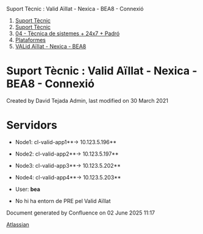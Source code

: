 Suport Tècnic : Valid Aïllat - Nexica - BEA8 - Connexió  

1.  [Suport Tècnic](index.md)
2.  [Suport Tècnic](13893782.md)
3.  [04 - Tècnica de sistemes + 24x7 + Padró](26313202.md)
4.  [Plataformes](Plataformes_41520520.md)
5.  [VALid Aïllat - Nexica - BEA8](41522224.md)

Suport Tècnic : Valid Aïllat - Nexica - BEA8 - Connexió
=======================================================

Created by David Tejada Admin, last modified on 30 March 2021

Servidors 
==========

*   Node1: cl-valid-app1**→ 10.123.5.196**
    
*   Node2: cl-valid-app2**→ 10.123.5.197**
*   Node3: cl-valid-app3**→ 10.123.5.202**
*   Node4: cl-valid-app4**→ 10.123.5.203**
*   User: **bea**

*   No hi ha entorn de PRE pel Valid Aïllat
    

Document generated by Confluence on 02 June 2025 11:17

[Atlassian](http://www.atlassian.com/)